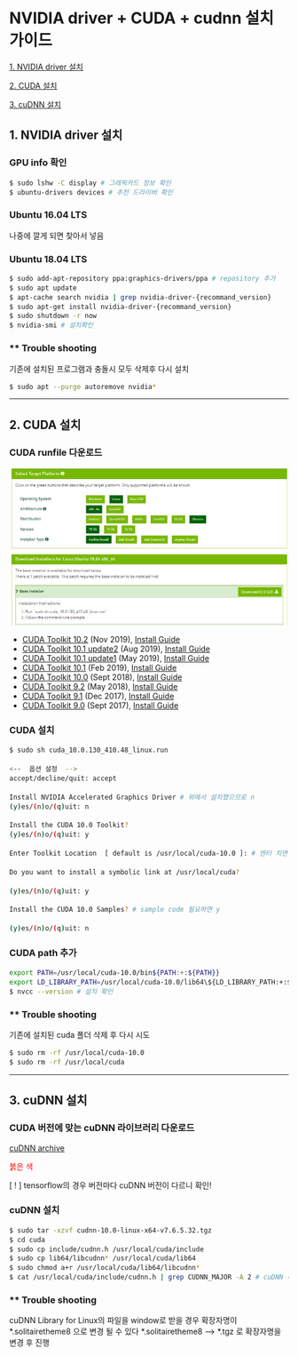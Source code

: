 
# NVIDIA driver + CUDA + cudnn 설치 가이드
   [1. NVIDIA driver 설치](#1.-NVIDIA-driver-설치)

   [2. CUDA 설치](#2.-CUDA-설치)

   [3. cuDNN 설치](#3.-cuDNN-설치)


## 1. NVIDIA driver 설치 <a name="1.-NVIDIA-driver-설치"></a>

  ### GPU info 확인
  ```bash
  $ sudo lshw -C display # 그래픽카드 정보 확인
  $ ubuntu-drivers devices # 추천 드라이버 확인
  ```
  ### Ubuntu 16.04 LTS 
  나중에 깔게 되면 찾아서 넣음
  
  
  

  ### Ubuntu 18.04 LTS 
  ```bash
  $ sudo add-apt-repository ppa:graphics-drivers/ppa # repository 추가
  $ sudo apt update
  $ apt-cache search nvidia | grep nvidia-driver-{recommand_version}
  $ sudo apt-get install nvidia-driver-{recommand_version}
  $ sudo shutdown -r now
  $ nvidia-smi # 설치확인
  ```

  ### ** Trouble shooting
  기존에 설치된 프로그램과 충돌시 모두 삭제후 다시 설치
  ```bash
  $ sudo apt --purge autoremove nvidia*
  ```
  
---

## 2. CUDA 설치 <a name="2.-CUDA-설치"></a>
  ### CUDA runfile 다운로드
  <img src="/img/cuda_install.JPG">
  
  * [CUDA Toolkit 10.2](https://developer.nvidia.com/cuda-downloads) (Nov 2019), [Install Guide](https://docs.nvidia.com/cuda/archive/10.2/)
  * [CUDA Toolkit 10.1 update2](https://developer.nvidia.com/cuda-10.1-download-archive-update2) (Aug 2019), [Install Guide](https://docs.nvidia.com/cuda/archive/10.1/)
  * [CUDA Toolkit 10.1 update1](https://developer.nvidia.com/cuda-10.1-download-archive-update1) (May 2019), [Install Guide](https://docs.nvidia.com/cuda/archive/10.1/)
  * [CUDA Toolkit 10.1](https://developer.nvidia.com/cuda-10.1-download-archive-base) (Feb 2019), [Install Guide](https://docs.nvidia.com/cuda/archive/10.1/)
  * [CUDA Toolkit 10.0](https://developer.nvidia.com/cuda-10.0-download-archive) (Sept 2018), [Install Guide](https://docs.nvidia.com/cuda/archive/10.0/)
  * [CUDA Toolkit 9.2](https://developer.nvidia.com/cuda-92-download-archive) (May 2018), [Install Guide](https://docs.nvidia.com/cuda/archive/9.2/)
  * [CUDA Toolkit 9.1](https://developer.nvidia.com/cuda-91-download-archive-new) (Dec 2017), [Install Guide](https://docs.nvidia.com/cuda/archive/9.1/)
  * [CUDA Toolkit 9.0](https://developer.nvidia.com/cuda-90-download-archive) (Sept 2017), [Install Guide](https://docs.nvidia.com/cuda/archive/9.0/)

<!--<img src="/img/cuda_install.JPG"  width="700" height="370">-->
  ### CUDA 설치
  ```bash
  $ sudo sh cuda_10.0.130_410.48_linux.run
  
  <--  옵션 설정  -->
  accept/decline/quit: accept

  Install NVIDIA Accelerated Graphics Driver # 위에서 설치했으므로 n
  (y)es/(n)o/(q)uit: n

  Install the CUDA 10.0 Toolkit? 
  (y)es/(n)o/(q)uit: y

  Enter Toolkit Location  [ default is /usr/local/cuda-10.0 ]: # 엔터 치면 default로 자동설정 (recommand)

  Do you want to install a symbolic link at /usr/local/cuda?

  (y)es/(n)o/(q)uit: y

  Install the CUDA 10.0 Samples? # sample code 필요하면 y

  (y)es/(n)o/(q)uit: n

  ```
  ### CUDA path 추가

  ```bash
  export PATH=/usr/local/cuda-10.0/bin${PATH:+:${PATH}} 
  export LD_LIBRARY_PATH=/usr/local/cuda-10.0/lib64\${LD_LIBRARY_PATH:+:${LD_LIBRARY_PATH}}
  $ nvcc --version # 설치 확인
  ```
  
  ### ** Trouble shooting
  기존에 설치된 cuda 폴더 삭제 후 다시 시도
  ```bash
  $ sudo rm -rf /usr/local/cuda-10.0
  $ sudo rm -rf /usr/local/cuda
  ```

---

## 3. cuDNN 설치 <a name="3.-cuDNN-설치"></a>
  ### CUDA 버전에 맞는 cuDNN 라이브러리 다운로드
  [cuDNN archive](https://developer.nvidia.com/rdp/cudnn-archive)

  <span style="color:red">붉은 색</span>

  [ ! ] tensorflow의 경우 버전마다 cuDNN 버전이 다르니 확인!

  ### cuDNN 설치
  ```bash
  $ sudo tar -xzvf cudnn-10.0-linux-x64-v7.6.5.32.tgz
  $ cd cuda
  $ sudo cp include/cudnn.h /usr/local/cuda/include
  $ sudo cp lib64/libcudnn* /usr/local/cuda/lib64
  $ sudo chmod a+r /usr/local/cuda/lib64/libcudnn*
  $ cat /usr/local/cuda/include/cudnn.h | grep CUDNN_MAJOR -A 2 # cuDNN 버전 확인
  ```

   ### ** Trouble shooting
   cuDNN Library for Linux의 파일을 window로 받을 경우 확장자명이 *.solitairetheme8 으로 변경 될 수 있다
   *.solitairetheme8 --> *.tgz 로 확장자명을 변경 후 진행



